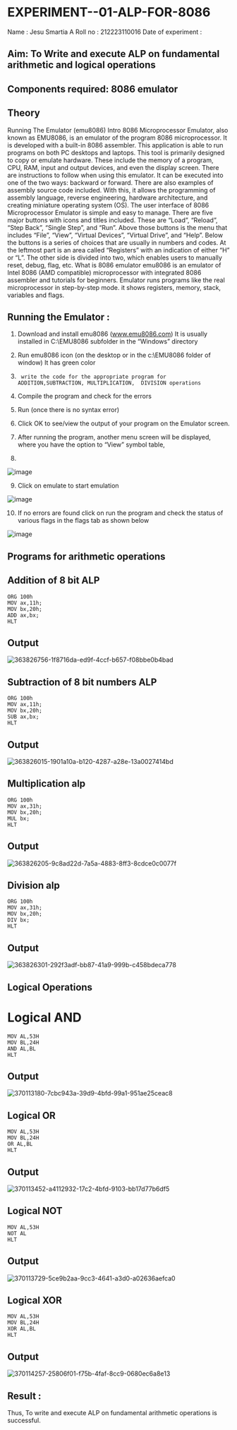 # EXPERIMENT--01-ALP-FOR-8086
Name : Jesu Smartia A
Roll no : 212223110016
Date of experiment : 





## Aim: To Write and execute ALP on fundamental arithmetic and logical operations
## Components required: 8086  emulator 
## Theory 
Running The Emulator (emu8086) Intro 8086 Microprocessor Emulator, also known as EMU8086, is an emulator of the program 8086 microprocessor. It is developed with a built-in 8086 assembler. This application is able to run programs on both PC desktops and laptops. This tool is primarily designed to copy or emulate hardware. These include the memory of a program, CPU, RAM, input and output devices, and even the display screen. There are instructions to follow when using this emulator. It can be executed into one of the two ways: backward or forward. There are also examples of assembly source code included. With this, it allows the programming of assembly language, reverse engineering, hardware architecture, and creating miniature operating system (OS). The user interface of 8086 Microprocessor Emulator is simple and easy to manage. There are five major buttons with icons and titles included. These are “Load”, “Reload”, “Step Back”, “Single Step”, and “Run”. Above those buttons is the menu that includes “File”, “View”, “Virtual Devices”, “Virtual Drive”, and “Help”. Below the buttons is a series of choices that are usually in numbers and codes. At the leftmost part is an area called “Registers” with an indication of either “H” or “L”. The other side is divided into two, which enables users to manually reset, debug, flag, etc. What is 8086 emulator emu8086 is an emulator of Intel 8086 (AMD compatible) microprocessor with integrated 8086 assembler and tutorials for beginners. Emulator runs programs like the real microprocessor in step-by-step mode. it shows registers, memory, stack, variables and flags.


 ## Running the Emulator :
1.	Download and install emu8086 (www.emu8086.com) It is usually installed in C:\EMU8086 subfolder in the “Windows” directory
2.	  Run  emu8086 icon (on the desktop or in the c:\EMU8086 folder of window) It has green color 
 
 
3.		write the code for the appropriate program for ADDITION,SUBTRACTION, MULTIPLICATION,  DIVISION operations 

4.	 Compile the program and check for the errors 
5.	Run (once there is no syntax error) 

6.	Click OK to see/view the output of your program on the Emulator screen. 


7.	After running the program, another menu screen will be displayed, where you have the option to “View” symbol table,
8.	 


![image](https://user-images.githubusercontent.com/36288975/189273263-d65baae9-4b8f-4723-afb3-c0ffa4052b04.png)











9.	Click on emulate to start emulation 








![image](https://user-images.githubusercontent.com/36288975/189273273-9bb36ec1-e2e8-4892-8d35-37707332bfdc.png)








10.	If no errors are found click on run the program and check the status of various flags in the flags tab as shown below 






![image](https://user-images.githubusercontent.com/36288975/189273277-113a2a33-4a40-4ff8-95a5-ecd3a1f504fe.png)







## Programs for arithmetic  operations

## Addition  of 8 bit ALP 
```
ORG 100h
MOV ax,11h;
MOV bx,20h;
ADD ax,bx;
HLT
```

## Output  
 ![363826756-1f8716da-ed9f-4ccf-b657-f08bbe0b4bad](https://github.com/user-attachments/assets/033b47df-4788-493f-b343-871d7c1bb12d)

## Subtraction   of 8 bit numbers  ALP 
 ```
ORG 100h
MOV ax,11h;
MOV bx,20h;
SUB ax,bx;
HLT
```
## Output  
![363826015-1901a10a-b120-4287-a28e-13a0027414bd](https://github.com/user-attachments/assets/4e165011-be89-4536-86ab-9ebfaa8305c1)

## Multiplication alp 
```
ORG 100h
MOV ax,31h;
MOV bx,20h;
MUL bx;
HLT
```
 ## Output  
![363826205-9c8ad22d-7a5a-4883-8ff3-8cdce0c0077f](https://github.com/user-attachments/assets/fc9a884e-b3b7-44ee-be32-a06b489918f0)

## Division alp 
```
ORG 100h
MOV ax,31h;
MOV bx,20h;
DIV bx;
HLT
```
## Output   
![363826301-292f3adf-bb87-41a9-999b-c458bdeca778](https://github.com/user-attachments/assets/72817ff8-6457-4805-86a4-460d0613c60a)

## Logical Operations
# Logical AND
```
MOV AL,53H
MOV BL,24H
AND AL,BL
HLT
```
## Output
![370113180-7cbc943a-39d9-4bfd-99a1-951ae25ceac8](https://github.com/user-attachments/assets/872416b5-be20-44d1-9500-3123d363562c)

## Logical OR
```
MOV AL,53H
MOV BL,24H
OR AL,BL
HLT
```
## Output
![370113452-a4112932-17c2-4bfd-9103-bb17d77b6df5](https://github.com/user-attachments/assets/8857d506-4e15-4a9d-9530-3f1028b51749)

## Logical NOT
```
MOV AL,53H
NOT AL
HLT
```
## Output
![370113729-5ce9b2aa-9cc3-4641-a3d0-a02636aefca0](https://github.com/user-attachments/assets/8ac04caa-9c1e-432d-92aa-00871c1a20a3)

## Logical XOR
```
MOV AL,53H
MOV BL,24H
XOR AL,BL
HLT
```
## Output
![370114257-25806f01-f75b-4faf-8cc9-0680ec6a8e13](https://github.com/user-attachments/assets/a90e748c-7dc2-44a2-a93c-8897207b35ff)

## Result :
 Thus, To write and execute ALP on fundamental arithmetic operations is successful.










